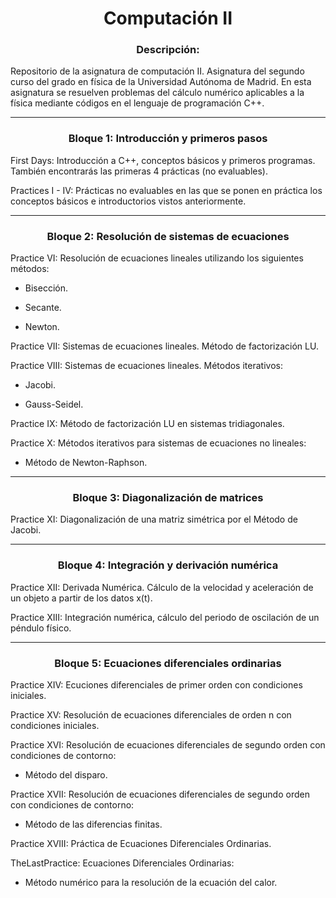 <h1 align="center">Computación II</h1>

<h3 align="center">Descripción:</h3>
Repositorio de la asignatura de computación II. Asignatura del segundo curso del grado en física de la Universidad Autónoma de Madrid. En esta asignatura se resuelven problemas del cálculo numérico aplicables a la física mediante códigos en el lenguaje de programación C++.

---

<h3 align="center">Bloque 1: Introducción y primeros pasos</h3>

First Days: Introducción a C++, conceptos básicos y primeros programas. También encontrarás las primeras 4 prácticas (no evaluables).

Practices I - IV: Prácticas no evaluables en las que se ponen en práctica los conceptos básicos e introductorios vistos anteriormente.

---

<h3 align="center">Bloque 2: Resolución de sistemas de ecuaciones</h3>

Practice VI: Resolución de ecuaciones lineales utilizando los siguientes métodos:

  - Bisección.
  
  - Secante.
  
  - Newton.
 
Practice VII: Sistemas de ecuaciones lineales. Método de factorización LU.

Practice VIII: Sistemas de ecuaciones lineales. Métodos iterativos:

  - Jacobi.
  
  - Gauss-Seidel.
 
 Practice IX: Método de factorización LU en sistemas tridiagonales.
 
 Practice X: Métodos iterativos para sistemas de ecuaciones no lineales:
 
  - Método de Newton-Raphson.
 
 ---
  
 <h3 align="center">Bloque 3: Diagonalización de matrices</h3>
 
 Practice XI: Diagonalización de una matriz simétrica por el Método de Jacobi.

 ---
 
 <h3 align="center">Bloque 4: Integración y derivación numérica</h3>
  
 Practice XII: Derivada Numérica. Cálculo de la velocidad y aceleración de un objeto a partir de los datos x(t).
 
 Practice XIII: Integración numérica, cálculo del periodo de oscilación de un péndulo físico.
 
 ---
 
 <h3 align="center">Bloque 5: Ecuaciones diferenciales ordinarias</h3>
 
 Practice XIV: Ecuciones diferenciales de primer orden con condiciones iniciales.
 
 Practice XV: Resolución de ecuaciones diferenciales de orden n con condiciones iniciales.
  
 Practice XVI: Resolución de ecuaciones diferenciales de segundo orden con condiciones de contorno:
 
  - Método del disparo.
 
 Practice XVII: Resolución de ecuaciones diferenciales de segundo orden con condiciones de contorno:
 
  - Método de las diferencias finitas.
 
 Practice XVIII: Práctica de Ecuaciones Diferenciales Ordinarias.
 
 TheLastPractice: Ecuaciones Diferenciales Ordinarias:
 
  - Método numérico para la resolución de la ecuación del calor.
